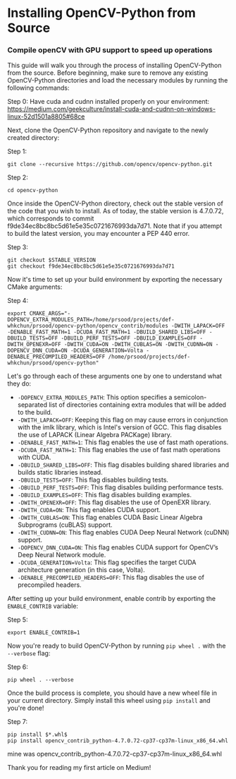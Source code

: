 # Installing OpenCV-Python from Source
### Compile openCV with GPU support to speed up operations


This guide will walk you through the process of installing OpenCV-Python from the source. Before beginning, make sure to remove any existing OpenCV-Python directories and load the necessary modules by running the following commands:

Step 0:
    Have cuda and cudnn installed properly on your environment: 
    https://medium.com/geekculture/install-cuda-and-cudnn-on-windows-linux-52d1501a8805#68ce

Next, clone the OpenCV-Python repository and navigate to the newly created directory:

Step 1:

    git clone --recursive https://github.com/opencv/opencv-python.git
Step 2:

    cd opencv-python

Once inside the OpenCV-Python directory, check out the stable version of the code that you wish to install. As of today, the stable version is 4.7.0.72, which corresponds to commit f9de34ec8bc8bc5d61e5e35c0721676993da7d71. Note that if you attempt to build the latest version, you may encounter a PEP 440 error.

Step 3:

    git checkout $STABLE_VERSION
    git checkout f9de34ec8bc8bc5d61e5e35c0721676993da7d71

Now it's time to set up your build environment by exporting the necessary CMake arguments:

Step 4:

    export CMAKE_ARGS="-DOPENCV_EXTRA_MODULES_PATH=/home/prsood/projects/def-whkchun/prsood/opencv-python/opencv_contrib/modules -DWITH_LAPACK=OFF -DENABLE_FAST_MATH=1 -DCUDA_FAST_MATH=1 -DBUILD_SHARED_LIBS=OFF -DBUILD_TESTS=OFF -DBUILD_PERF_TESTS=OFF -DBUILD_EXAMPLES=OFF -DWITH_OPENEXR=OFF -DWITH_CUDA=ON -DWITH_CUBLAS=ON -DWITH_CUDNN=ON -DOPENCV_DNN_CUDA=ON -DCUDA_GENERATION=Volta -DENABLE_PRECOMPILED_HEADERS=OFF /home/prsood/projects/def-whkchun/prsood/opencv-python"

Let's go through each of these arguments one by one to understand what they do:

- `-DOPENCV_EXTRA_MODULES_PATH`: This option specifies a semicolon-separated list of directories containing extra modules that will be added to the build.
- `-DWITH_LAPACK=OFF`: Keeping this flag on may cause errors in conjunction with the imlk library, which is Intel's version of GCC. 
                       This flag disables the use of LAPACK (Linear Algebra PACKage) library. 
- `-DENABLE_FAST_MATH=1`: This flag enables the use of fast math operations.
- `-DCUDA_FAST_MATH=1`: This flag enables the use of fast math operations with CUDA.
- `-DBUILD_SHARED_LIBS=OFF`: This flag disables building shared libraries and builds static libraries instead.
- `-DBUILD_TESTS=OFF`: This flag disables building tests.
- `-DBUILD_PERF_TESTS=OFF`: This flag disables building performance tests.
- `-DBUILD_EXAMPLES=OFF`: This flag disables building examples.
- `-DWITH_OPENEXR=OFF`: This flag disables the use of OpenEXR library.
- `-DWITH_CUDA=ON`: This flag enables CUDA support.
- `-DWITH_CUBLAS=ON`: This flag enables CUDA Basic Linear Algebra Subprograms (cuBLAS) support.
- `-DWITH_CUDNN=ON`: This flag enables CUDA Deep Neural Network (cuDNN) support.
- `-DOPENCV_DNN_CUDA=ON`: This flag enables CUDA support for OpenCV’s Deep Neural Network module.
- `-DCUDA_GENERATION=Volta`: This flag specifies the target CUDA architecture generation (in this case, Volta).
- `-DENABLE_PRECOMPILED_HEADERS=OFF`: This flag disables the use of precompiled headers.

After setting up your build environment, enable contrib by exporting the `ENABLE_CONTRIB` variable:

Step 5:

    export ENABLE_CONTRIB=1

Now you're ready to build OpenCV-Python by running `pip wheel .` with the `--verbose` flag:

Step 6:

    pip wheel . --verbose


Once the build process is complete, you should have a new wheel file in your current directory. Simply install this wheel using `pip install` and you're done!

Step 7:

    pip install $*.whl$
    pip install opencv_contrib_python-4.7.0.72-cp37-cp37m-linux_x86_64.whl

mine was opencv_contrib_python-4.7.0.72-cp37-cp37m-linux_x86_64.whl


Thank you for reading my first article on Medium!
